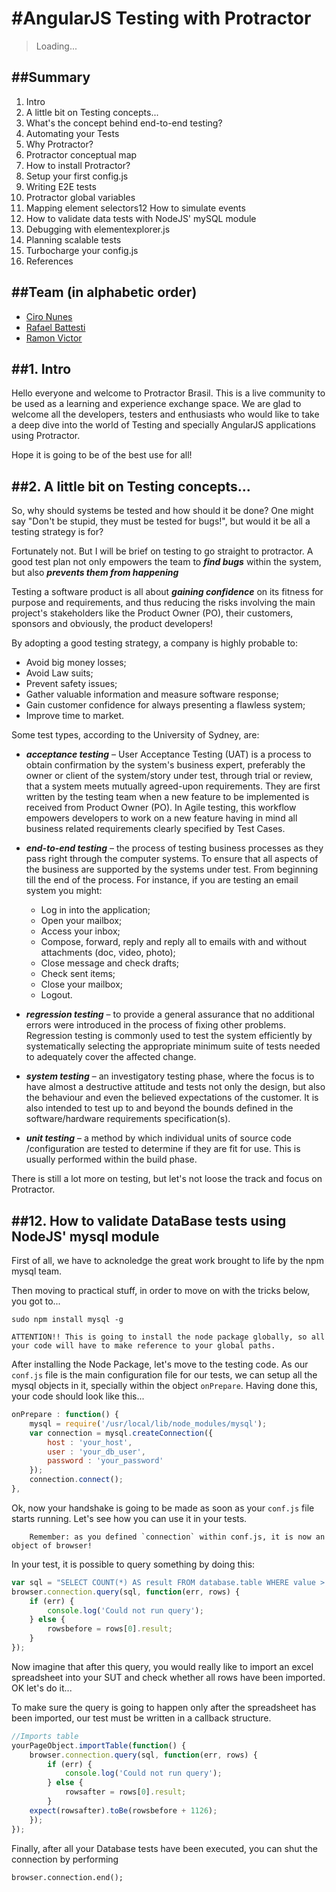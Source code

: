 #AngularJS Testing with Protractor
==========

> Loading...

##Summary
---------------------------------------------------

1. Intro
2. A little bit on Testing concepts...
3. What's the concept behind end-to-end testing?
4. Automating your Tests
5. Why Protractor?
6. Protractor conceptual map
7. How to install Protractor?
8. Setup your first config.js
9. Writing E2E tests
10. Protractor global variables
11. Mapping element selectors12 How to simulate events
12. How to validate data tests with NodeJS' mySQL module
13. Debugging with elementexplorer.js
14. Planning scalable tests
15. Turbocharge your config.js
16. References

##Team (in alphabetic order)
---------------------------------------------------

- [Ciro Nunes](https://github.com/cironunes)
- [Rafael Battesti](https://github.com/rafaelbattesti)
- [Ramon Victor](https://github.com/ramonvictor)


##1. Intro
---------------------------------------------------

Hello everyone and welcome to Protractor Brasil. This is a live community to be used as a learning and experience exchange space. We are glad to welcome all the developers, testers and enthusiasts who would like to take a deep dive into the world of Testing and specially AngularJS applications using Protractor.

Hope it is going to be of the best use for all!

##2. A little bit on Testing concepts...
---------------------------------------------------

So, why should systems be tested and how should it be done? One might say "Don't be stupid, they must be tested for bugs!", but would it be all a testing strategy is for?

Fortunately not. But I will be brief on testing to go straight to protractor. A good test plan not only empowers the team to ***find bugs*** within the system, but also ***prevents them from happening***

Testing a software product is all about ***gaining confidence*** on its fitness for purpose and requirements, and thus reducing the risks involving the main project's stakeholders like the Product Owner (PO), their customers, sponsors and obviously, the product developers!

By adopting a good testing strategy, a company is highly probable to:

- Avoid big money losses;
- Avoid Law suits;
- Prevent safety issues;
- Gather valuable information and measure software response;
- Gain customer confidence for always presenting a flawless system;
- Improve time to market.

Some test types, according to the University of Sydney, are:

- ***acceptance testing*** – User Acceptance Testing (UAT) is a process to obtain confirmation by the system's business expert, preferably the owner or client of the system/story under test, through trial or review, that a system meets mutually agreed-upon requirements. They are first written by the testing team when a new feature to be implemented is received from Product Owner (PO). In Agile testing, this workflow empowers developers to work on a new feature having in mind all business related requirements clearly specified by Test Cases.

- ***end-to-end testing*** – the process of testing business processes as they pass right through the computer systems. To ensure that all aspects of the business are supported by the systems under test. From beginning till the end of the process. For instance, if you are testing an email system you might:
	- Log in into the application;
	- Open your mailbox;
	- Access your inbox;
	- Compose, forward, reply and reply all to emails with and without attachments (doc, video, photo);
	- Close message and check drafts;
	- Check sent items;
	- Close your mailbox;
	- Logout.

- ***regression testing*** – to provide a general assurance that no additional errors were introduced in the process of fixing other problems. Regression testing is commonly used to test the system efficiently by systematically selecting the appropriate minimum suite of tests needed to adequately cover the affected change.

- ***system testing*** – an investigatory testing phase, where the focus is to have almost a destructive attitude and tests not only the design, but also the behaviour and even the believed expectations of the customer. It is also intended to test up to and beyond the bounds defined in the software/hardware requirements specification(s).

- ***unit testing*** – a method by which individual units of source code /configuration are tested to determine if they are fit for use. This is usually performed within the build phase.

There is still a lot more on testing, but let's not loose the track and focus on Protractor.

##12. How to validate DataBase tests using NodeJS' mysql module
---------------------------------------------------

First of all, we have to acknoledge the great work brought to life by the npm mysql team.

Then moving to practical stuff, in order to move on with the tricks below, you got to...
		
	sudo npm install mysql -g
		
	ATTENTION!! This is going to install the node package globally, so all your code will have to make reference to your global paths.

After installing the Node Package, let's move to the testing code. As our `conf.js` file is the main configuration file for our tests, we can setup all the mysql objects in it, specially within the object `onPrepare`. Having done this, your code should look like this...

```javascript
onPrepare : function() {
	mysql = require('/usr/local/lib/node_modules/mysql');
	var connection = mysql.createConnection({
		host : 'your_host',
		user : 'your_db_user',
		password : 'your_password'
	});
    connection.connect();
},
```
Ok, now your handshake is going to be made as soon as your `conf.js` file starts running. Let's see how you can use it in your tests.

		Remember: as you defined `connection` within conf.js, it is now an object of browser!
        
In your test, it is possible to query something by doing this:

```javascript
var sql = "SELECT COUNT(*) AS result FROM database.table WHERE value > 10;"
browser.connection.query(sql, function(err, rows) {
    if (err) {
        console.log('Could not run query');
    } else {
        rowsbefore = rows[0].result;
    }
});
```

Now imagine that after this query, you would really like to import an excel spreadsheet into your SUT and check whether all rows have been imported. OK let's do it...

To make sure the query is going to happen only after the spreadsheet has been imported, our test must be written in a callback structure.

```javascript
//Imports table
yourPageObject.importTable(function() {
	browser.connection.query(sql, function(err, rows) {
		if (err) {
			console.log('Could not run query');
		} else {
			rowsafter = rows[0].result;
		}
	expect(rowsafter).toBe(rowsbefore + 1126);
	});
});
```

Finally, after all your Database tests have been executed, you can shut the connection by performing

	browser.connection.end();

